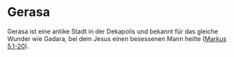 # Gerasa
Gerasa ist eine antike Stadt in der Dekapolis und bekannt für das gleiche Wunder wie Gadara, bei dem Jesus einen besessenen Mann heilte ([Markus 5,1-20](https://www.bibleserver.com/LUT/Markus5%2C1-20)).